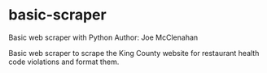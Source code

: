 # basic-scraper
Basic web scraper with Python
Author: Joe McClenahan

Basic web scraper to scrape the King County website for restaurant health code violations and format them.
